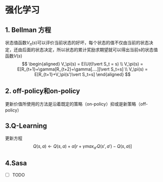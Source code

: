 # 强化学习
## 1. Bellman 方程
状态值函数$V_{\pi}(s)$可以评价当前状态的好坏，每个状态的值不仅由当前的状态决定，还由后面的状态决定，所以状态的累计奖励求期望就可以得出当前s的状态值函数$V(s)$
$$
\begin{aligned}
V_\pi(s) = E(U(t)\vert S_t = s) \\
V_\pi(s) = E[R_{t+1}+\gamma[R_{t+2}+\gamma[....]]\vert S_t=s] \\
V_\pi(s) = E[R_{t+1}+V_\pi(s')\vert S_t=s]
\end{aligned}
$$
## 2. off-policy和on-policy 
更新价值所使用的方法是沿着既定的策略（on-policy）抑或是新策略（off-policy）
## 3.Q-Learning
更新方程
$$
Q(s,a) \leftarrow Q(s,a) + \alpha[r+\gamma max_{a'}Q(s',a')-Q(s,a)]
$$
## 4.Sasa
- [ ] TODO